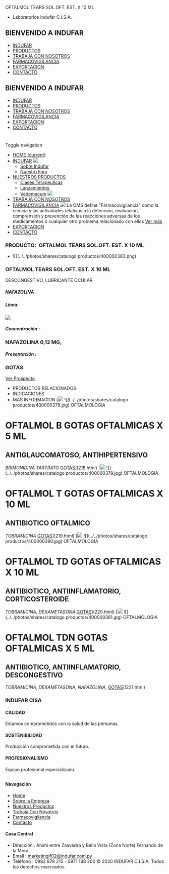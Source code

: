 OFTALMOL TEARS SOL.OFT. EST. X 10 ML
- Laboratorios Indufar C.I.S.A.
## BIENVENIDO A INDUFAR
* [INDUFAR](223.html#)
* [PRODUCTOS](223.html#)
* [TRABAJA CON NOSOTROS](223.html#)
* [FARMACOVIGILANCIA](223.html#)
* [EXPORTACION](223.html#)
* [CONTACTO](223.html#)
## BIENVENIDO A INDUFAR
* [INDUFAR](../../index.html)
* [PRODUCTOS](../../productos.html)
* [TRABAJA CON NOSOTROS](../../trabaja_con_nosotros.html)
* [FARMACOVIGILANCIA](../../farmacovigilancia.html)
* [EXPORTACION](../../exportacion.html)
* [CONTACTO](../../contacto.html)
# 
Toggle navigation
* [HOME (current)](../../index.html)
* [INDUFAR](223.html#) 
  [![ ](../../photos/shares/Sistema/Menu/indufar_menul.jpg)](../../institucional.html)
  - [Sobre Indufar](../../institucional.html)
  - [Nuestro Foro](../../blog.html)
* [NUESTROS PRODUCTOS](223.html#) 
  - [Clases Terapeuticas](../clases_terapeuticas.html)
  - [Lanzamientos](../lanzamientos.html)
  - [Vademecum](../../productos.html)
  [![ ](../../photos/shares/Sistema/Menu/productos.png)](../../productos.html)
* [TRABAJA CON NOSOTROS](../../trabaja_con_nosotros.html)
* [FARMACOVIGILANCIA](223.html#) 
  [![ ](../../photos/shares/Sistema/Menu/TUBOS.png)](../../farmacovigilancia.html)
  La OMS define "Farmacovigilancia" como la ciencia y las actividades relativas a la detección, evaluación, comprensión y prevención de las reacciones adversas de los medicamentos o cualquier otro problema relacionado con ellos
  [Ver más](../../farmacovigilancia.html)
* [EXPORTACION](../../exportacion.html)
* [CONTACTO](../../contacto.html)
### PRODUCTO:  OFTALMOL TEARS SOL.OFT. EST. X 10 ML
* ![](../../photos/shares/catalogo productos/400000383.png)
### **OFTALMOL TEARS SOL.OFT. EST. X 10 ML**
DESCONGESTIVO, LUBRICANTE OCULAR
##### **NAFAZOLINA**
##### **Línea:**
[![](../../photos/shares/Laboratorios/oftalmol.png)](../linea/7.html)
##### **Concentración :**
### NAFAZOLINA 0,12 MG,
##### **Presentación :**
### GOTAS
[Ver Prospecto](../../files/shares/prospectos/400000383.pdf)
* PRODUCTOS RELACIONADOS
* INDICACIONES
* MAS INFORMACION
[![](../../photos/shares/Laboratorios/oftalmol.png)
![](../../photos/shares/catalogo productos/400000378.jpg)
OFTALMOLOGIA
# OFTALMOL B GOTAS OFTALMICAS X 5 ML
## ANTIGLAUCOMATOSO, ANTIHIPERTENSIVO
*BRIMONIDINA TARTRATO*
[GOTAS](223.html#)](218.html)
[![](../../photos/shares/Laboratorios/oftalmol.png)
![](../../photos/shares/catalogo productos/400000379.jpg)
OFTALMOLOGIA
# OFTALMOL T GOTAS OFTALMICAS X 10 ML
## ANTIBIOTICO OFTALMICO
*TOBRAMICINA*
[GOTAS](223.html#)](219.html)
[![](../../photos/shares/Laboratorios/oftalmol.png)
![](../../photos/shares/catalogo productos/400000380.jpg)
OFTALMOLOGIA
# OFTALMOL TD GOTAS OFTALMICAS X 10 ML
## ANTIBIOTICO, ANTIINFLAMATORIO, CORTICOSTEROIDE
*TOBRAMICINA, DEXAMETASONA*
[GOTAS](223.html#)](220.html)
[![](../../photos/shares/Laboratorios/oftalmol.png)
![](../../photos/shares/catalogo productos/400000381.jpg)
OFTALMOLOGIA
# OFTALMOL TDN GOTAS OFTALMICAS X 5 ML
## ANTIBIOTICO, ANTIINFLAMATORIO, DESCONGESTIVO
*TOBRAMICINA, DEXAMETASONA, NAFAZOLINA,*
[GOTAS](223.html#)](221.html)
### INDUFAR CISA
#### CALIDAD
Estamos comprometidos con la salud de las personas.
#### SOSTENIBILIDAD
Producción comprometida con el futuro.
#### PROFESIONALISMO
Equipo profesional especializado.
## 
#### Navegación
* [Home](../../index.html)
* [Sobre la Empresa](../../institucional.html)
* [Nuestros Productos](../../productos.html)
* [Trabaja Con Nosotros](../../trabaja_con_nosotros.html)
* [Farmacovigilancia](../../farmacovigilancia.html)
* [Contacto](../../contacto.html)
#### Casa Central
* Dirección : Anahi entre Zaavedra y Bella Vista (Zona Norte) Fernando de la Mora
* Email : [marketingif02@indufar.com.py](mailto:marketingif02@indufar.com.py)
* Teléfono : 0983 878 215 - 0971 188 200
© 2020 INDUFAR C.I.S.A. Todos los derechos reservados.